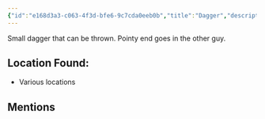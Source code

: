 ```yaml
---
{"id":"e168d3a3-c063-4f3d-bfe6-9c7cda0eeb0b","title":"Dagger","description":"Small dagger. Can be thrown.","isInCurrentInventory":true,"amountHeld":22,"causeOfConsumption":"null","publish":true,"date_created":"Saturday, April 13th 2024, 5:06:01 pm","date_modified":"Saturday, April 13th 2024, 10:30:26 pm","cssclasses":["mado-heading"],"path":"Tabletop/Campaigns/And A Thousand Years More/Inventory/Equipment/Dagger.md","permalink":"/tabletop/campaigns/and-a-thousand-years-more/inventory/equipment/dagger/","PassFrontmatter":true}
---
```



Small dagger that can be thrown. Pointy end goes in the other guy.

## Location Found:

- Various locations

## Mentions


